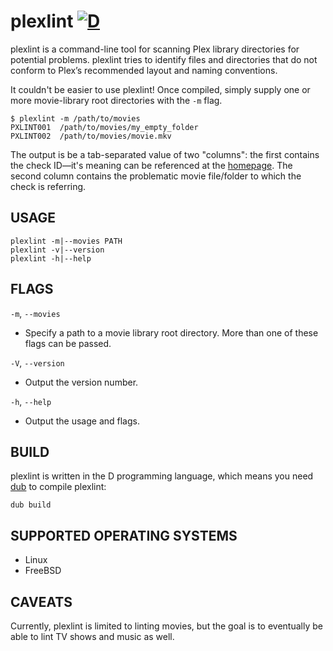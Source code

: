 # plexlint [![D](https://github.com/mario-campos/plexlint/actions/workflows/d.yml/badge.svg)](https://github.com/mario-campos/plexlint/actions/workflows/d.yml)

plexlint is a command-line tool for scanning Plex library directories for potential problems. plexlint tries to identify files and directories that do not conform to Plex’s recommended layout and naming conventions.

It couldn't be easier to use plexlint! Once compiled, simply supply one or more movie-library root directories with the `-m` flag.

```shell
$ plexlint -m /path/to/movies
PXLINT001  /path/to/movies/my_empty_folder
PXLINT002  /path/to/movies/movie.mkv
```

The output is be a tab-separated value of two "columns": the first contains the check ID&mdash;it's meaning can be referenced at the [homepage](https://mario-campos.github.io/software/plexlint/). The second column contains the problematic movie file/folder to which the check is referring.

## USAGE

```
plexlint -m|--movies PATH
plexlint -v|--version
plexlint -h|--help
```

## FLAGS

`-m`, `--movies`
* Specify a path to a movie library root directory. More than one of these flags can be passed.

`-V`, `--version`
* Output the version number.

`-h`, `--help`
* Output the usage and flags.

## BUILD

plexlint is written in the D programming language, which means you need [dub](https://dub.pm/) to compile plexlint:

```
dub build
```

## SUPPORTED OPERATING SYSTEMS

* Linux
* FreeBSD

## CAVEATS

Currently, plexlint is limited to linting movies, but the goal is to eventually be able to lint TV shows and music as well.
